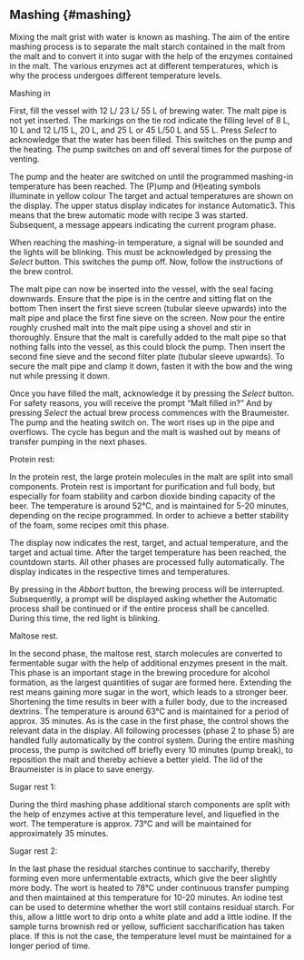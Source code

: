 ## Mashing {#mashing}

Mixing the malt grist with water is known as mashing. The aim of the entire mashing process is to separate the malt starch contained in the malt from the malt and to convert it into sugar with the help of the enzymes contained in the malt. The various enzymes act at different temperatures, which is why the process undergoes different temperature levels.

Mashing in

First, fill the vessel with 12 L/ 23 L/ 55 L of brewing water. The malt pipe is not yet inserted. The markings on the tie rod indicate the filling level of 8 L, 10 L and 12 L/15 L, 20 L, and 25 L or 45 L/50 L and 55 L. Press _Select_ to acknowledge that the water has been filled. This switches on the pump and the heating. The pump switches on and off several times for the purpose of venting.

The pump and the heater are switched on until the programmed mashing-in temperature has been reached. The (P)ump and (H)eating symbols illuminate in yellow colour The target and actual temperatures are shown on the display. The upper status display indicates for instance Automatic3\. This means that the brew automatic mode with recipe 3 was started. Subsequent, a message appears indicating the current program phase.

When reaching the mashing-in temperature, a signal will be sounded and the lights will be blinking. This must be acknowledged by pressing the _Select_ button. This switches the pump off. Now, follow the instructions of the brew control.

The malt pipe can now be inserted into the vessel, with the seal facing downwards. Ensure that the pipe is in the centre and sitting flat on the bottom Then insert the first sieve screen (tubular sleeve upwards) into the malt pipe and place the first fine sieve on the screen. Now pour the entire roughly crushed malt into the malt pipe using a shovel and stir in thoroughly. Ensure that the malt is carefully added to the malt pipe so that nothing falls into the vessel, as this could block the pump. Then insert the second fine sieve and the second filter plate (tubular sleeve upwards). To secure the malt pipe and clamp it down, fasten it with the bow and the wing nut while pressing it down.

Once you have filled the malt, acknowledge it by pressing the _Select_ button. For safety reasons, you will receive the prompt “Malt filled in?” And by pressing _Select_ the actual brew process commences with the Braumeister. The pump and the heating switch on. The wort rises up in the pipe and overflows. The cycle has begun and the malt is washed out by means of transfer pumping in the next phases.

Protein rest:

In the protein rest, the large protein molecules in the malt are split into small components. Protein rest is important for purification and full body, but especially for foam stability and carbon dioxide binding capacity of the beer. The temperature is around 52°C, and is maintained for 5-20 minutes, depending on the recipe programmed. In order to achieve a better stability of the foam, some recipes omit this phase.

The display now indicates the rest, target, and actual temperature, and the target and actual time. After the target temperature has been reached, the countdown starts. All other phases are processed fully automatically. The display indicates in the respective times and temperatures.

By pressing in the _Abbort_ button, the brewing process will be interrupted. Subsequently, a prompt will be displayed asking whether the Automatic process shall be continued or if the entire process shall be cancelled. During this time, the red light is blinking.

Maltose rest.

In the second phase, the maltose rest, starch molecules are converted to fermentable sugar with the help of additional enzymes present in the malt. This phase is an important stage in the brewing procedure for alcohol formation, as the largest quantities of sugar are formed here. Extending the rest means gaining more sugar in the wort, which leads to a stronger beer. Shortening the time results in beer with a fuller body, due to the increased dextrins. The temperature is around 63°C and is maintained for a period of approx. 35 minutes. As is the case in the first phase, the control shows the relevant data in the display. All following processes (phase 2 to phase 5) are handled fully automatically by the control system. During the entire mashing process, the pump is switched off briefly every 10 minutes (pump break), to reposition the malt and thereby achieve a better yield. The lid of the Braumeister is in place to save energy.

Sugar rest 1:

During the third mashing phase additional starch components are split with the help of enzymes active at this temperature level, and liquefied in the wort. The temperature is approx. 73°C and will be maintained for approximately 35 minutes.

Sugar rest 2:

In the last phase the residual starches continue to saccharify, thereby forming even more unfermentable extracts, which give the beer slightly more body. The wort is heated to 78°C under continuous transfer pumping and then maintained at this temperature for 10-20 minutes. An iodine test can be used to determine whether the wort still contains residual starch. For this, allow a little wort to drip onto a white plate and add a little iodine. If the sample turns brownish red or yellow, sufficient saccharification has taken place. If this is not the case, the temperature level must be maintained for a longer period of time.